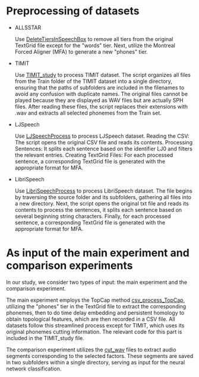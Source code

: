 # Preprocessing of datasets
- ALLSSTAR
  
  Use [DeleteTiersInSpeechBox](https://github.com/sustech-topology/TopCap/blob/main/dataset%20preprocessing/DeleteTiersInSpeechBox.py) to remove all 
  tiers from the original TextGrid file except for the "words" tier. Next, utilize the Montreal Forced Aligner (MFA) to generate a new "phones" tier. 
  
- TIMIT
  
  Use [TIMIT_study](https://github.com/sustech-topology/TopCap/blob/main/dataset%20preprocessing/TIMIT_study.py) to process TIMIT dataset. The script 
  organizes all files from the Train folder of the TIMIT dataset into a single directory, ensuring that the paths of subfolders are included in the 
  filenames to avoid any confusion with duplicate names. The original files cannot be played because they are displayed as WAV files but are actually 
  SPH files. After reading these files, the script replaces their extensions with .wav and extracts all selected phonemes from the Train set.
  
- LJSpeech
  
  Use [LJSpeechProcess](https://github.com/sustech-topology/TopCap/blob/main/dataset%20preprocessing/LJSpeechProcess.py) to process LJSpeech dataset. 
  Reading the CSV: The script opens the original CSV file and reads its contents. Processing Sentences: It splits each sentence based on the identifier 
  LJ0 and filters the relevant entries. Creating TextGrid Files: For each processed sentence, a corresponding TextGrid file is generated with the 
  appropriate format for MFA.
  
- LibriSpeech
  
  Use [LibriSpeechProcess](https://github.com/sustech-topology/TopCap/blob/main/dataset%20preprocessing/LibriSpeechProcess.py) to process LibriSpeech 
  dataset. The file begins by traversing the source folder and its subfolders, gathering all files into a new directory. Next, the script opens the 
  original txt file and reads its contents to process the sentences, it splits each sentence based on several beginning string characters. Finally, 
  for each processed sentence, a corresponding TextGrid file is generated with the appropriate format for MFA.

# As input of the main experiment and comparison experiments
In our study, we consider two types of input: the main experiment and the comparison experiment. 

The main experiment employs the TopCap method [csv_process_TopCap](https://github.com/sustech-topology/TopCap/blob/main/dataset%20preprocessing/csv_process_TopCap.py), utilizing the "phones" tier in the TextGrid file to extract the corresponding phonemes, then to do time delay embedding and persistent homology to obtain topological features, which are then recorded in a CSV file. All datasets follow this streamlined process except for TIMIT, which uses its original phonemes cutting information. The relevant code for this part is included in the TIMIT_study file. 

The comparison experiment utilizes the [cut_wav](https://github.com/sustech-topology/TopCap/blob/main/dataset%20preprocessing/cut_wav.py) files to extract audio segments corresponding to the selected factors. These segments are saved in two subfolders within a single directory, serving as input for the neural network classification.
